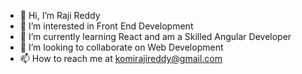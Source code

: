 - 👋 Hi, I’m Raji Reddy
- 👀 I’m interested in Front End Development
- 🌱 I’m currently learning React and am a Skilled Angular Developer
- 💞️ I’m looking to collaborate on Web Development
- 📫 How to reach me at komirajireddy@gmail.com

<!---
raji1908/raji1908 is a ✨ special ✨ repository because its `README.md` (this file) appears on your GitHub profile.
You can click the Preview link to take a look at your changes.
--->
